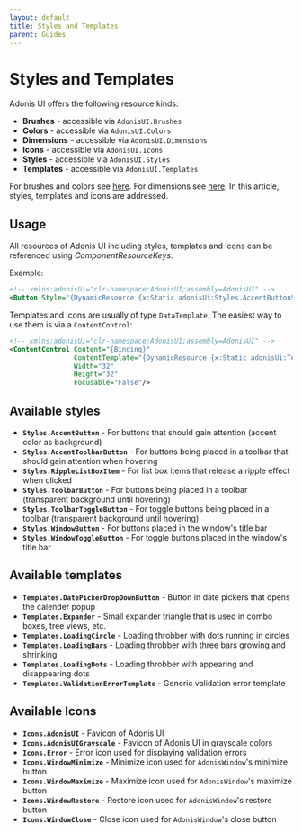 ```yaml
---
layout: default
title: Styles and Templates
parent: Guides
---
```


# Styles and Templates

Adonis UI offers the following resource kinds:

- **Brushes** - accessible via `AdonisUI.Brushes`
- **Colors** - accessible via `AdonisUI.Colors`
- **Dimensions** - accessible via `AdonisUI.Dimensions`
- **Icons** - accessible via `AdonisUI.Icons`
- **Styles** - accessible via `AdonisUI.Styles`
- **Templates** - accessible via `AdonisUI.Templates`

For brushes and colors see [here](colors-and-brushes.md). For dimensions see [here](dimensions.md). In this article, styles, templates and icons are addressed.

## Usage

All resources of Adonis UI including styles, templates and icons can be referenced using *ComponentResourceKeys*.

Example:

```xml
<!-- xmlns:adonisUi="clr-namespace:AdonisUI;assembly=AdonisUI" -->
<Button Style="{DynamicResource {x:Static adonisUi:Styles.AccentButtonStyle}}"/>
```

Templates and icons are usually of type `DataTemplate`. The easiest way to use them is via a `ContentControl`:

```xml
<!-- xmlns:adonisUi="clr-namespace:AdonisUI;assembly=AdonisUI" -->
<ContentControl Content="{Binding}"
                ContentTemplate="{DynamicResource {x:Static adonisUi:Templates.LoadingCircle}}"
                Width="32"
                Height="32"
                Focusable="False"/>
```

## Available styles

- **`Styles.AccentButton`** - For buttons that should gain attention (accent color as background)
- **`Styles.AccentToolbarButton`** - For buttons being placed in a toolbar that should gain attention when hovering
- **`Styles.RippleListBoxItem`** - For list box items that release a ripple effect when clicked
- **`Styles.ToolbarButton`** - For buttons being placed in a toolbar (transparent background until hovering)
- **`Styles.ToolbarToggleButton`** - For toggle buttons being placed in a toolbar (transparent background until hovering)
- **`Styles.WindowButton`** - For buttons placed in the window's title bar
- **`Styles.WindowToggleButton`** - For toggle buttons placed in the window's title bar

## Available templates

- **`Templates.DatePickerDropDownButton`** - Button in date pickers that opens the calender popup
- **`Templates.Expander`** - Small expander triangle that is used in combo boxes, tree views, etc.
- **`Templates.LoadingCircle`** - Loading throbber with dots running in circles
- **`Templates.LoadingBars`** - Loading throbber with three bars growing and shrinking
- **`Templates.LoadingDots`** - Loading throbber with appearing and disappearing dots
- **`Templates.ValidationErrorTemplate`** - Generic validation error template

## Available Icons

- **`Icons.AdonisUI`** - Favicon of Adonis UI
- **`Icons.AdonisUIGrayscale`** - Favicon of Adonis UI in grayscale colors
- **`Icons.Error`** - Error icon used for displaying validation errors
- **`Icons.WindowMinimize`** - Minimize icon used for `AdonisWindow`'s minimize button
- **`Icons.WindowMaximize`** - Maximize icon used for `AdonisWindow`'s maximize button
- **`Icons.WindowRestore`** - Restore icon used for `AdonisWindow`'s restore button
- **`Icons.WindowClose`** - Close icon used for `AdonisWindow`'s close button
